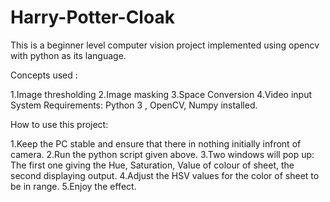 # Harry-Potter-Cloak
This is a beginner level computer vision project implemented using opencv with python as its language.

Concepts used :

1.Image thresholding
2.Image masking
3.Space Conversion
4.Video input
System Requirements: Python 3 , OpenCV, Numpy installed.

How to use this project:

1.Keep the PC stable and ensure that there in nothing initially infront of camera.
2.Run the python script given above.
3.Two windows will pop up: The first one giving the Hue, Saturation, Value of colour of sheet, the second displaying output.
4.Adjust the HSV values for the color of sheet to be in range.
5.Enjoy the effect.

